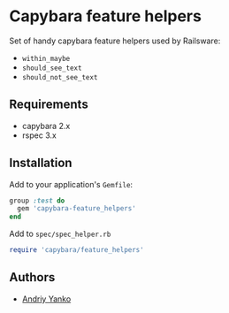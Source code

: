 # Capybara feature helpers

Set of handy capybara feature helpers used by Railsware:

* `within_maybe`
* `should_see_text`
* `should_not_see_text`

## Requirements

* capybara 2.x
* rspec 3.x

## Installation

Add to your application's `Gemfile`:

```ruby
group :test do
  gem 'capybara-feature_helpers'
end
```

Add to `spec/spec_helper.rb`
```ruby
require 'capybara/feature_helpers'
```

## Authors

* [Andriy Yanko](http://ayanko.github.io/)
